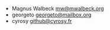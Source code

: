 -   Magnus Walbeck <mw@mwalbeck.org>
-   georgeto <georgeto@mailbox.org>
-   cyrosy <github@cyrosy.fr>
